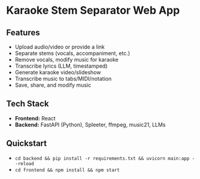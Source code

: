 # Karaoke Stem Separator Web App

## Features
- Upload audio/video or provide a link
- Separate stems (vocals, accompaniment, etc.)
- Remove vocals, modify music for karaoke
- Transcribe lyrics (LLM, timestamped)
- Generate karaoke video/slideshow
- Transcribe music to tabs/MIDI/notation
- Save, share, and modify music

## Tech Stack
- **Frontend:** React
- **Backend:** FastAPI (Python), Spleeter, ffmpeg, music21, LLMs

## Quickstart
- `cd backend && pip install -r requirements.txt && uvicorn main:app --reload`
- `cd frontend && npm install && npm start`
